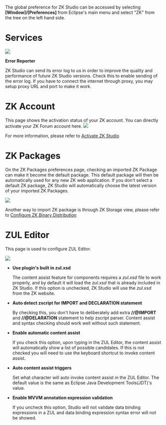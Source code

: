The global preference for ZK Studio can be accessed by selecting
**\[Window\]/\[Preferences\]** from Eclipse's main menu and select "ZK"
from the tree on the left hand side.

# Services

![]({{site.baseUrl}}/zk_studio_essentials/studio-preference-services.png)

**Error Reporter**

  
ZK Studio can send its error log to us in order to improve the quality
and performance of future ZK Studio versions. Check this to enable
sending of the error log. If you have to connect the internet through
proxy, you may setup proxy URL and port to make it work.

# ZK Account

This page shows the activation status of your ZK account. You can
directly activate your ZK Forum account here. ![]({{site.baseUrl}}/zk_studio_essentials/studio-preference-account.png)

For more information, please refer to [ Activate ZK
Studio](ZK_Studio_Essentials/Installation#Activate_ZK_Studio)

# ZK Packages

On the ZK Packages preferences page, checking an imported ZK Package can
make it become the default package. This default package will then be
automatically used for any new ZK web application. If you don't select a
default ZK package, ZK Studio will automatically choose the latest
version of your imported ZK Packages.

![]({{site.baseUrl}}/zk_studio_essentials/studio-preference-package.png)

Another way to import ZK package is through ZK Storage view, please
refer to [Configure ZK Binary
Distribution](ZK_Studio_Essentials/Features_of_ZK_Studio/ZKs#Configure_ZK_Binary_Distribution)

# ZUL Editor

This page is used to configure ZUL Editor.

![]({{site.baseUrl}}/zk_studio_essentials/studio-preference-editor.png)

- **Use plugin's built in zul.xsd**
    
  The content assist feature for components requires a *zul.xsd* file to
  work properly, and by default it will load the *zul.xsd* that is
  already included in ZK Studio. If this option is unchecked, ZK Studio
  will use the *zul.xsd* from the ZK website.

<!-- -->

- **Auto detect zscript for IMPORT and DECLARATION statement**
    
  By checking this, you don't have to deliberately add extra
  **//@IMPORT** and **//@DELARATION** statement to help zscript parser.
  Content assist and syntax checking should work well without such
  statement.

<!-- -->

- **Enable automatic content assist**
    
  If you check this option, upon typing in the ZUL Editor, the content
  assist will automatically show a list of possible candidates. If this
  is not checked you will need to use the keyboard shortcut to invoke
  content assist.

<!-- -->

- **Auto content assist triggers**
    
  Set what character will auto invoke content assist in the ZUL Editor.
  The default value is the same as Eclipse Java Development Tools(JDT)'s
  value.

<!-- -->

- **Enable MVVM annotation expression validation**
    
  If you uncheck this option, Studio will not validate data binding
  expressions in a ZUL and data binding expression syntax error will not
  be showed.
